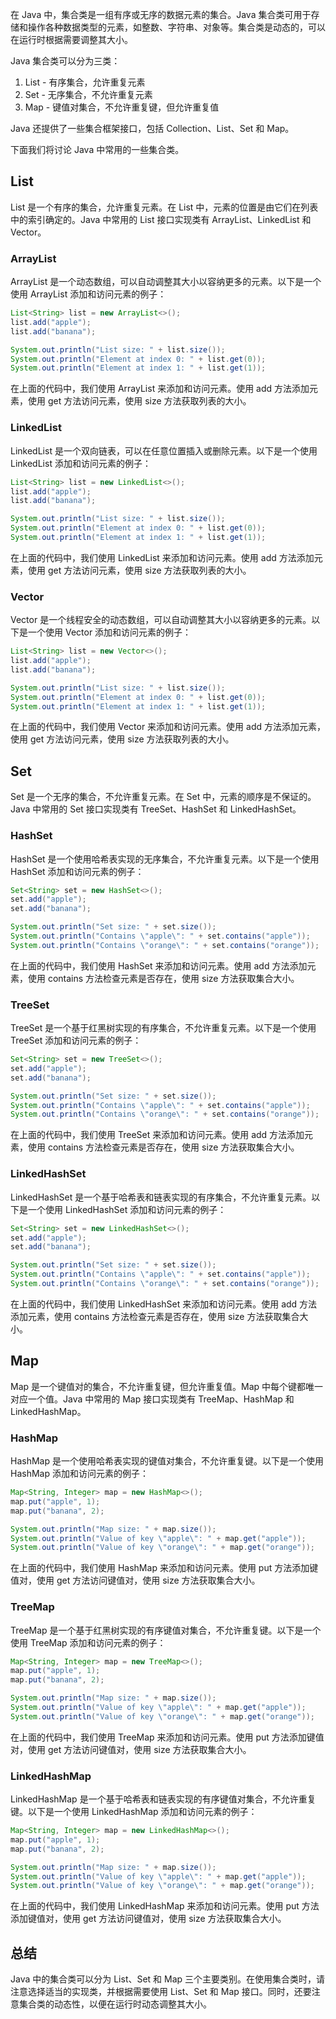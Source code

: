 在 Java 中，集合类是一组有序或无序的数据元素的集合。Java 集合类可用于存储和操作各种数据类型的元素，如整数、字符串、对象等。集合类是动态的，可以在运行时根据需要调整其大小。

Java 集合类可以分为三类：

1. List - 有序集合，允许重复元素
2. Set - 无序集合，不允许重复元素
3. Map - 键值对集合，不允许重复键，但允许重复值

Java 还提供了一些集合框架接口，包括 Collection、List、Set 和 Map。

下面我们将讨论 Java 中常用的一些集合类。

## List

List 是一个有序的集合，允许重复元素。在 List 中，元素的位置是由它们在列表中的索引确定的。Java 中常用的 List 接口实现类有 ArrayList、LinkedList 和 Vector。

### ArrayList

ArrayList 是一个动态数组，可以自动调整其大小以容纳更多的元素。以下是一个使用 ArrayList 添加和访问元素的例子：

```java
List<String> list = new ArrayList<>();
list.add("apple");
list.add("banana");

System.out.println("List size: " + list.size());
System.out.println("Element at index 0: " + list.get(0));
System.out.println("Element at index 1: " + list.get(1));
```

在上面的代码中，我们使用 ArrayList 来添加和访问元素。使用 add 方法添加元素，使用 get 方法访问元素，使用 size 方法获取列表的大小。

### LinkedList

LinkedList 是一个双向链表，可以在任意位置插入或删除元素。以下是一个使用 LinkedList 添加和访问元素的例子：

```java
List<String> list = new LinkedList<>();
list.add("apple");
list.add("banana");

System.out.println("List size: " + list.size());
System.out.println("Element at index 0: " + list.get(0));
System.out.println("Element at index 1: " + list.get(1));
```

在上面的代码中，我们使用 LinkedList 来添加和访问元素。使用 add 方法添加元素，使用 get 方法访问元素，使用 size 方法获取列表的大小。

### Vector

Vector 是一个线程安全的动态数组，可以自动调整其大小以容纳更多的元素。以下是一个使用 Vector 添加和访问元素的例子：

```java
List<String> list = new Vector<>();
list.add("apple");
list.add("banana");

System.out.println("List size: " + list.size());
System.out.println("Element at index 0: " + list.get(0));
System.out.println("Element at index 1: " + list.get(1));
```

在上面的代码中，我们使用 Vector 来添加和访问元素。使用 add 方法添加元素，使用 get 方法访问元素，使用 size 方法获取列表的大小。

## Set

Set 是一个无序的集合，不允许重复元素。在 Set 中，元素的顺序是不保证的。Java 中常用的 Set 接口实现类有 TreeSet、HashSet 和 LinkedHashSet。

### HashSet

HashSet 是一个使用哈希表实现的无序集合，不允许重复元素。以下是一个使用 HashSet 添加和访问元素的例子：

```java
Set<String> set = new HashSet<>();
set.add("apple");
set.add("banana");

System.out.println("Set size: " + set.size());
System.out.println("Contains \"apple\": " + set.contains("apple"));
System.out.println("Contains \"orange\": " + set.contains("orange"));
```

在上面的代码中，我们使用 HashSet 来添加和访问元素。使用 add 方法添加元素，使用 contains 方法检查元素是否存在，使用 size 方法获取集合大小。

### TreeSet

TreeSet 是一个基于红黑树实现的有序集合，不允许重复元素。以下是一个使用 TreeSet 添加和访问元素的例子：

```java
Set<String> set = new TreeSet<>();
set.add("apple");
set.add("banana");

System.out.println("Set size: " + set.size());
System.out.println("Contains \"apple\": " + set.contains("apple"));
System.out.println("Contains \"orange\": " + set.contains("orange"));
```

在上面的代码中，我们使用 TreeSet 来添加和访问元素。使用 add 方法添加元素，使用 contains 方法检查元素是否存在，使用 size 方法获取集合大小。

### LinkedHashSet

LinkedHashSet 是一个基于哈希表和链表实现的有序集合，不允许重复元素。以下是一个使用 LinkedHashSet 添加和访问元素的例子：

```java
Set<String> set = new LinkedHashSet<>();
set.add("apple");
set.add("banana");

System.out.println("Set size: " + set.size());
System.out.println("Contains \"apple\": " + set.contains("apple"));
System.out.println("Contains \"orange\": " + set.contains("orange"));
```

在上面的代码中，我们使用 LinkedHashSet 来添加和访问元素。使用 add 方法添加元素，使用 contains 方法检查元素是否存在，使用 size 方法获取集合大小。

## Map

Map 是一个键值对的集合，不允许重复键，但允许重复值。Map 中每个键都唯一对应一个值。Java 中常用的 Map 接口实现类有 TreeMap、HashMap 和 LinkedHashMap。

### HashMap

HashMap 是一个使用哈希表实现的键值对集合，不允许重复键。以下是一个使用 HashMap 添加和访问元素的例子：

```java
Map<String, Integer> map = new HashMap<>();
map.put("apple", 1);
map.put("banana", 2);

System.out.println("Map size: " + map.size());
System.out.println("Value of key \"apple\": " + map.get("apple"));
System.out.println("Value of key \"orange\": " + map.get("orange"));
```

在上面的代码中，我们使用 HashMap 来添加和访问元素。使用 put 方法添加键值对，使用 get 方法访问键值对，使用 size 方法获取集合大小。

### TreeMap

TreeMap 是一个基于红黑树实现的有序键值对集合，不允许重复键。以下是一个使用 TreeMap 添加和访问元素的例子：

```java
Map<String, Integer> map = new TreeMap<>();
map.put("apple", 1);
map.put("banana", 2);

System.out.println("Map size: " + map.size());
System.out.println("Value of key \"apple\": " + map.get("apple"));
System.out.println("Value of key \"orange\": " + map.get("orange"));
```

在上面的代码中，我们使用 TreeMap 来添加和访问元素。使用 put 方法添加键值对，使用 get 方法访问键值对，使用 size 方法获取集合大小。

### LinkedHashMap

LinkedHashMap 是一个基于哈希表和链表实现的有序键值对集合，不允许重复键。以下是一个使用 LinkedHashMap 添加和访问元素的例子：

```java
Map<String, Integer> map = new LinkedHashMap<>();
map.put("apple", 1);
map.put("banana", 2);

System.out.println("Map size: " + map.size());
System.out.println("Value of key \"apple\": " + map.get("apple"));
System.out.println("Value of key \"orange\": " + map.get("orange"));
```

在上面的代码中，我们使用 LinkedHashMap 来添加和访问元素。使用 put 方法添加键值对，使用 get 方法访问键值对，使用 size 方法获取集合大小。

## 总结

Java 中的集合类可以分为 List、Set 和 Map 三个主要类别。在使用集合类时，请注意选择适当的实现类，并根据需要使用 List、Set 和 Map 接口。同时，还要注意集合类的动态性，以便在运行时动态调整其大小。